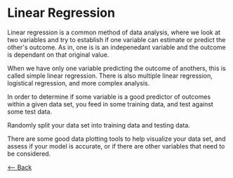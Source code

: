 # Linear Regression

Linear regression is a common method of data analysis, where we look at two variables and try to establish if one variable can estimate or predict the other's outcome. As in, one is is an indepenedant variable and the outcome is dependant on that original value.

When we have only one variable predicting the outcome of anothers, this is called simple linear regression. There is also multiple linear regression, logistical regression, and more complex analysis.

In order to determine if some variable is a good predictor of outcomes within a given data set, you feed in some training data, and test against some test data.

Randomly split your data set into training data and testing data.

There are some good data plotting tools to help visualize your data set, and assess if your model is accurate, or if there are other variables that need to be considered.

[<-- Back](../README.md)
